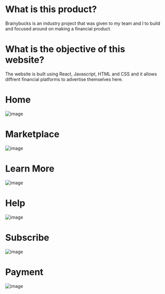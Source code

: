 # What is this product?
Brainybucks is an industry project that was given to my team and I to build and focused around on making a financial product.

# What is the objective of this website?
The website is built using React, Javascript, HTML and CSS and it allows diffrent financial platforms to advertise themselves here.

# Home
![image](https://github.com/Murtaza-Aziz/Brainybucks/assets/80182469/d998cfba-52ac-43dc-971c-1f5b8de32a10)

# Marketplace
![image](https://github.com/Murtaza-Aziz/Brainybucks/assets/80182469/f8e8ed13-dfae-4e21-a2a0-69490fe04ea0)

# Learn More
![image](https://github.com/Murtaza-Aziz/Brainybucks/assets/80182469/341f9540-14d0-49ce-ad04-8bf0d4b5ce8b)

# Help
![image](https://github.com/Murtaza-Aziz/Brainybucks/assets/80182469/e3de5513-bd5c-4992-b17b-6a8b5c0c77fc)

# Subscribe
![image](https://github.com/Murtaza-Aziz/Brainybucks/assets/80182469/819d0516-bfb6-4eaa-8fb0-ccb0347a6a0c)

# Payment
![image](https://github.com/Murtaza-Aziz/Brainybucks/assets/80182469/7260e204-bb86-4eba-9c80-956e1211440f)
